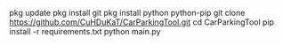 pkg update
pkg install git
pkg install python python-pip
git clone https://github.com/CuHDuKaT/CarParkingTool.git
cd CarParkingTool
pip install -r requirements.txt
python main.py

<!---
kaito257747/kaito257747 is a ✨ special ✨ repository because its `README.md` (this file) appears on your GitHub profile.
You can click the Preview link to take a look at your changes.
--->
